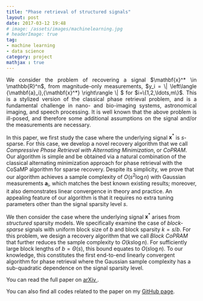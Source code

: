 ```yaml
---
title: "Phase retrieval of structured signals"
layout: post
date: 2017-03-12 19:48
# image: /assets/images/machinelearning.jpg
# headerImage: true
tag:
- machine learning
- data science
category: project
mathjax : true
---
```


<p style='text-align: justify;'>
We consider the problem of recovering a signal $\mathbf{x}^* \in \mathbb{R}^n$, from magnitude-only measurements, $y_i = \| \left\langle {\mathbf{a}_i},{\mathbf{x}^*} \right\rangle \| $ for $i=\{1,2,\ldots,m\}$. This is a stylized version of the classical phase retrieval problem, and is a fundamental challenge in nano- and bio-imaging systems, astronomical imaging, and speech processing. It is well known that the above problem is ill-posed, and therefore some additional assumptions on the signal and/or the measurements are necessary.</p>

In this paper, we first study the case where the underlying signal $\mathbf{x}^*$ is $s$-sparse. For this case, we develop a novel recovery algorithm that we call _Compressive Phase Retrieval with Alternating Minimization_, or _CoPRAM_. Our algorithm is simple and be obtained via a natural combination of the classical alternating minimization approach for phase retrieval with the CoSaMP algorithm for sparse recovery. Despite its simplicity, we prove that our algorithm achieves a sample complexity of $O(s^2 \log n)$ with Gaussian measurements $\mathbf{a}_i$, which matches the best known existing results; moreover, it also demonstrates linear convergence in theory and practice. An appealing feature of our algorithm is that it requires no extra tuning parameters other than the signal sparsity level $s$.

We then consider the case where the underlying signal $\mathbf{x}^*$ arises from _structured_ sparsity models. We specifically examine the case of _block-sparse_ signals with uniform block size of $b$ and block sparsity $k=s/b$. For this problem, we design a recovery algorithm that we call _Block CoPRAM_ that further reduces the sample complexity to $O(ks \log n)$. For sufficiently large block lengths of $b=\Theta(s)$, this bound equates to $O(s \log n)$. To our knowledge, this constitutes the first end-to-end linearly convergent algorithm for phase retrieval where the Gaussian sample complexity has a sub-quadratic dependence on the signal sparsity level.

You can read the full paper on <a target="_blank" href='https://arxiv.org/abs/1705.06412'> arXiv </a>.

You can also find all codes related to the paper on my <a target="_blank" href='https://github.com/GauriJagatap/model-copram'> GitHub page</a>.